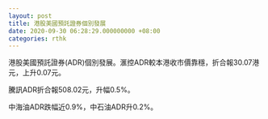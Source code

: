 ```yaml
---
layout: post
title: 港股美國預託證券個別發展
date: 2020-09-30 06:28:29.000000000 +08:00
categories: rthk
---
```


港股美國預託證券(ADR)個別發展。滙控ADR較本港收市價靠穩，折合報30.07港元，上升0.07元。

騰訊ADR折合報508.02元，升幅0.5%。

中海油ADR跌幅近0.9%，中石油ADR升0.2%。
